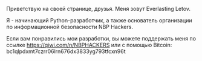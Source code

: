 Приветствую на своей странице, друзья. Меня зовут Everlasting Letov.

Я - начинающий Python-разработчик, а также основатель организации по информационной безопасности NBP Hackers.

Если вам понравились мои разработки, вы можете поддержать меня по ссылке https://qiwi.com/n/NBPHACKERS или с помощью Bitcoin: bc1qlpdxmt7czrr06lrn676dx3833yg793tfcxn96t
